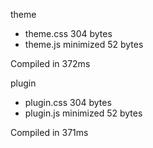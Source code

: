 theme

 - theme.css       304 bytes
 - theme.js       minimized       52 bytes

Compiled in 372ms

 plugin

 - plugin.css       304 bytes
 - plugin.js       minimized       52 bytes

Compiled in 371ms